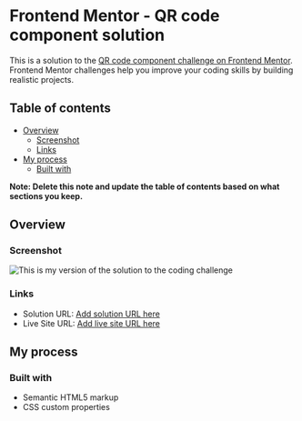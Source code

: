 # Frontend Mentor - QR code component solution

This is a solution to the [QR code component challenge on Frontend Mentor](https://www.frontendmentor.io/challenges/qr-code-component-iux_sIO_H). Frontend Mentor challenges help you improve your coding skills by building realistic projects.

## Table of contents

- [Overview](#overview)
  - [Screenshot](#screenshot)
  - [Links](#links)
- [My process](#my-process)
  - [Built with](#built-with)

**Note: Delete this note and update the table of contents based on what sections you keep.**

## Overview

### Screenshot

![This is my version of the solution to the coding challenge](./final-qr..jpg)

### Links

- Solution URL: [Add solution URL here](https://github.com/ajasmine94/practice_qr_code)
- Live Site URL: [Add live site URL here](https://66aa43e29b2d2f0401f9e894--magenta-starship-db224f.netlify.app/)

## My process

### Built with

- Semantic HTML5 markup
- CSS custom properties
